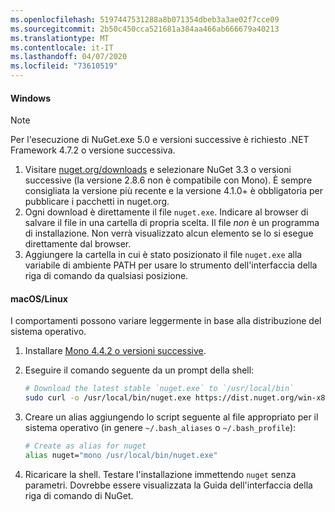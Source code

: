 ```yaml
---
ms.openlocfilehash: 5197447531288a8b071354dbeb3a3ae02f7cce09
ms.sourcegitcommit: 2b50c450cca521681a384aa466ab666679a40213
ms.translationtype: MT
ms.contentlocale: it-IT
ms.lasthandoff: 04/07/2020
ms.locfileid: "73610519"
---
```

#### <a name="windows"></a>Windows

> [!Note]
> Per l'esecuzione di NuGet.exe 5.0 e versioni successive è richiesto .NET Framework 4.7.2 o versione successiva.

1. Visitare [nuget.org/downloads](https://nuget.org/downloads) e selezionare NuGet 3.3 o versioni successive (la versione 2.8.6 non è compatibile con Mono). È sempre consigliata la versione più recente e la versione 4.1.0+ è obbligatoria per pubblicare i pacchetti in nuget.org.
1. Ogni download è direttamente il file `nuget.exe`. Indicare al browser di salvare il file in una cartella di propria scelta. Il file *non* è un programma di installazione. Non verrà visualizzato alcun elemento se lo si esegue direttamente dal browser.
1. Aggiungere la cartella in cui è stato posizionato il file `nuget.exe` alla variabile di ambiente PATH per usare lo strumento dell'interfaccia della riga di comando da qualsiasi posizione.

#### <a name="macoslinux"></a>macOS/Linux

I comportamenti possono variare leggermente in base alla distribuzione del sistema operativo.

1. Installare [Mono 4.4.2 o versioni successive](https://www.mono-project.com/docs/getting-started/install/).

1. Eseguire il comando seguente da un prompt della shell:

    ```bash
    # Download the latest stable `nuget.exe` to `/usr/local/bin`
    sudo curl -o /usr/local/bin/nuget.exe https://dist.nuget.org/win-x86-commandline/latest/nuget.exe
    ```

1. Creare un alias aggiungendo lo script seguente al file appropriato per il sistema operativo (in genere `~/.bash_aliases` o `~/.bash_profile`):

    ```bash
    # Create as alias for nuget
    alias nuget="mono /usr/local/bin/nuget.exe"
    ```

1. Ricaricare la shell.  Testare l'installazione immettendo `nuget` senza parametri. Dovrebbe essere visualizzata la Guida dell'interfaccia della riga di comando di NuGet.
